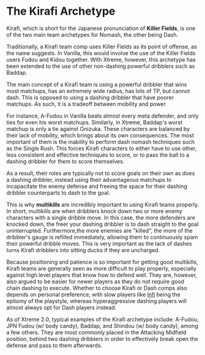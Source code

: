 # The Kirafi Archetype

Kirafi, which is short for the Japanese pronunciation of **Killer Fields**, is one of the two main team archetypes for Nomash, the other being Dash. 

Traditionally, a Kirafi team comp uses Killer Fields as its point of offense, as the name suggests. In Vanilla, this would involve the use of the Killer Fields users Fudou and Kidou together. With Xtreme, however, this archetype has been extended to the use of other non-dashing powerful dribblers such as Baddap.

The main concept of a Kirafi team is using a powerful dribbler that wins most matchups, has an extremely wide radius, has lots of TP, but cannot dash. This is opposed to using a dashing dribbler that have poorer matchups. As such, it is a tradeoff between mobility and power.

For instance, A-Fudou in Vanilla beats almost every meta defender, and only ties for even his worst matchups. Similarly, in Xtreme, Baddap's worst matchup is only a tie against Onizuka. These characters are balanced by their lack of mobility, which brings about its own consequences. The most important of them is the inability to perform dash nomash techniques such as the Single Rush. This forces Kirafi characters to either have to use other, less consistent and effective techniques to score, or to pass the ball to a dashing dribbler for them to score themselves.

As a result, their roles are typically not to score goals on their own as does a dashing dribbler, instead using their advantageous matchups to incapacitate the enemy defense and freeing the space for their dashing dribbler counterparts to dash to the goal. 

This is why **multikills** are incredibly important to using Kirafi teams properly. In short, multikills are when dribblers knock down two or more enemy characters with a single dribble move. In this case, the more defenders are knocked down, the freer your dashing dribbler is to dash straight to the goal uninterrupted. Furthermore,the more enemies are "killed", the more of the dribbler's gauge is refilled immediately, allowing them to continuously spam their powerful dribble moves. This is very important as the lack of dashes turns Kirafi dribblers into sitting ducks if they are uncharged.

Because positioning and patience is so important for getting good multikills, Kirafi teams are generally seen as more difficult to play properly, especially against high level players that know how to defend well. They are, however, also argued to be easier for newer players as they do not require good chain dashing to execute. Whether to choose Kirafi or Dash comps also depends on personal preference, with slow players like [Infi](../../inapedia/players/japanese/infi.md) being the epitomy of the playstyle, whereas hyperaggressive dashing players will almost always opt for Dash players instead.

As of Xtreme 2.0, typical examples of the Kirafi archetype include: A-Fudou, JPN Fudou (w/ body candy), Baddap, and Shindou (w/ body candy), among a few others. They are most commonly placed in the Attacking Midfield position, behind two dashing dribblers in order to effectively break open the defense and pass to them afterwards. 